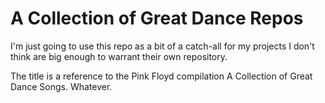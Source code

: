 # A Collection of Great Dance Repos

I'm just going to use this repo as a bit of a catch-all for my projects I don't think are big enough to warrant their own repository.

The title is a reference to the Pink Floyd compilation A Collection of Great Dance Songs. Whatever.
